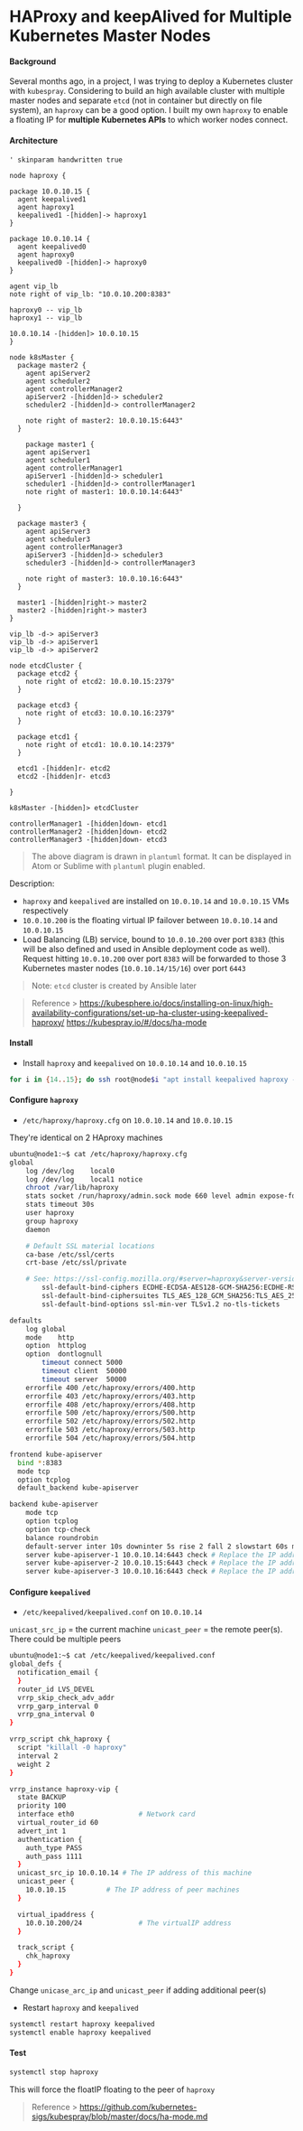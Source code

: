 # HAProxy and keepAlived for Multiple Kubernetes Master Nodes

#### Background

Several months ago, in a project, I was trying to deploy a Kubernetes cluster with `kubespray`. Considering to build an high available cluster with multiple master nodes and separate `etcd` (not in container but directly on file system), an `haproxy` can be a good option. I built my own `haproxy` to enable a floating IP for __multiple Kubernetes APIs__ to which worker nodes connect.

#### Architecture

```plantuml
' skinparam handwritten true

node haproxy {

package 10.0.10.15 {
  agent keepalived1
  agent haproxy1
  keepalived1 -[hidden]-> haproxy1
}

package 10.0.10.14 {
  agent keepalived0
  agent haproxy0
  keepalived0 -[hidden]-> haproxy0
}

agent vip_lb
note right of vip_lb: "10.0.10.200:8383"

haproxy0 -- vip_lb
haproxy1 -- vip_lb

10.0.10.14 -[hidden]> 10.0.10.15
}

node k8sMaster {
  package master2 {
    agent apiServer2
    agent scheduler2
    agent controllerManager2
    apiServer2 -[hidden]d-> scheduler2
    scheduler2 -[hidden]d-> controllerManager2

    note right of master2: 10.0.10.15:6443"
  }

    package master1 {
    agent apiServer1
    agent scheduler1
    agent controllerManager1
    apiServer1 -[hidden]d-> scheduler1
    scheduler1 -[hidden]d-> controllerManager1
    note right of master1: 10.0.10.14:6443"

  }

  package master3 {
    agent apiServer3
    agent scheduler3
    agent controllerManager3
    apiServer3 -[hidden]d-> scheduler3
    scheduler3 -[hidden]d-> controllerManager3

    note right of master3: 10.0.10.16:6443"
  }

  master1 -[hidden]right-> master2
  master2 -[hidden]right-> master3
}

vip_lb -d-> apiServer3
vip_lb -d-> apiServer1
vip_lb -d-> apiServer2

node etcdCluster {
  package etcd2 {
    note right of etcd2: 10.0.10.15:2379"    
  }

  package etcd3 {
    note right of etcd3: 10.0.10.16:2379"    
  }

  package etcd1 {
    note right of etcd1: 10.0.10.14:2379"    
  }

  etcd1 -[hidden]r- etcd2
  etcd2 -[hidden]r- etcd3

}

k8sMaster -[hidden]> etcdCluster

controllerManager1 -[hidden]down- etcd1
controllerManager2 -[hidden]down- etcd2
controllerManager3 -[hidden]down- etcd3
```

> The above diagram is drawn in `plantuml` format. It can be displayed in Atom or Sublime with `plantuml` plugin enabled.

Description:

- `haproxy` and `keepalived` are installed on `10.0.10.14` and `10.0.10.15` VMs respectively
- `10.0.10.200` is the floating virtual IP failover between `10.0.10.14` and `10.0.10.15`
- Load Balancing (LB) service, bound to `10.0.10.200` over port `8383` (this will be also defined and used in Ansible deployment code as well). Request hitting `10.0.10.200` over port `8383` will be forwarded to those 3 Kubernetes master nodes (`10.0.10.14/15/16`) over port `6443`

> Note: `etcd` cluster is created by Ansible later

> Reference >
> https://kubesphere.io/docs/installing-on-linux/high-availability-configurations/set-up-ha-cluster-using-keepalived-haproxy/
> https://kubespray.io/#/docs/ha-mode

#### Install

- Install `haproxy` and `keepalived` on `10.0.10.14` and `10.0.10.15`

```sh
for i in {14..15}; do ssh root@node$i "apt install keepalived haproxy -y"; done
```

#### Configure `haproxy`

- `/etc/haproxy/haproxy.cfg` on `10.0.10.14` and `10.0.10.15`

They're identical on 2 HAproxy machines

```sh
ubuntu@node1:~$ cat /etc/haproxy/haproxy.cfg
global
	log /dev/log	local0
	log /dev/log	local1 notice
	chroot /var/lib/haproxy
	stats socket /run/haproxy/admin.sock mode 660 level admin expose-fd listeners
	stats timeout 30s
	user haproxy
	group haproxy
	daemon

	# Default SSL material locations
	ca-base /etc/ssl/certs
	crt-base /etc/ssl/private

	# See: https://ssl-config.mozilla.org/#server=haproxy&server-version=2.0.3&config=intermediate
        ssl-default-bind-ciphers ECDHE-ECDSA-AES128-GCM-SHA256:ECDHE-RSA-AES128-GCM-SHA256:ECDHE-ECDSA-AES256-GCM-SHA384:ECDHE-RSA-AES256-GCM-SHA384:ECDHE-ECDSA-CHACHA20-POLY1305:ECDHE-RSA-CHACHA20-POLY1305:DHE-RSA-AES128-GCM-SHA256:DHE-RSA-AES256-GCM-SHA384
        ssl-default-bind-ciphersuites TLS_AES_128_GCM_SHA256:TLS_AES_256_GCM_SHA384:TLS_CHACHA20_POLY1305_SHA256
        ssl-default-bind-options ssl-min-ver TLSv1.2 no-tls-tickets

defaults
	log	global
	mode	http
	option	httplog
	option	dontlognull
        timeout connect 5000
        timeout client  50000
        timeout server  50000
	errorfile 400 /etc/haproxy/errors/400.http
	errorfile 403 /etc/haproxy/errors/403.http
	errorfile 408 /etc/haproxy/errors/408.http
	errorfile 500 /etc/haproxy/errors/500.http
	errorfile 502 /etc/haproxy/errors/502.http
	errorfile 503 /etc/haproxy/errors/503.http
	errorfile 504 /etc/haproxy/errors/504.http

frontend kube-apiserver
  bind *:8383
  mode tcp
  option tcplog
  default_backend kube-apiserver

backend kube-apiserver
    mode tcp
    option tcplog
    option tcp-check      
    balance roundrobin
    default-server inter 10s downinter 5s rise 2 fall 2 slowstart 60s maxconn 250 maxqueue 256 weight 100
    server kube-apiserver-1 10.0.10.14:6443 check # Replace the IP address with your own.
    server kube-apiserver-2 10.0.10.15:6443 check # Replace the IP address with your own.
    server kube-apiserver-3 10.0.10.16:6443 check # Replace the IP address with your own.
```

#### Configure `keepalived`

- `/etc/keepalived/keepalived.conf` on `10.0.10.14`

`unicast_src_ip` = the current machine
`unicast_peer`   = the remote peer(s). There could be multiple peers

```sh
ubuntu@node1:~$ cat /etc/keepalived/keepalived.conf
global_defs {
  notification_email {
  }
  router_id LVS_DEVEL
  vrrp_skip_check_adv_addr
  vrrp_garp_interval 0
  vrrp_gna_interval 0
}

vrrp_script chk_haproxy {
  script "killall -0 haproxy"
  interval 2
  weight 2
}

vrrp_instance haproxy-vip {
  state BACKUP
  priority 100
  interface eth0                # Network card
  virtual_router_id 60
  advert_int 1
  authentication {
    auth_type PASS
    auth_pass 1111
  }
  unicast_src_ip 10.0.10.14	# The IP address of this machine
  unicast_peer {
    10.0.10.15			# The IP address of peer machines
  }

  virtual_ipaddress {
    10.0.10.200/24              # The virtualIP address
  }

  track_script {
    chk_haproxy
  }
}
```

Change `unicase_arc_ip` and `unicast_peer` if adding additional peer(s)

- Restart `haproxy` and `keepalived`

```sh
systemctl restart haproxy keepalived
systemctl enable haproxy keepalived
```

#### Test

```sh
systemctl stop haproxy
```

This will force the floatIP floating to the peer of `haproxy`

> Reference > https://github.com/kubernetes-sigs/kubespray/blob/master/docs/ha-mode.md
